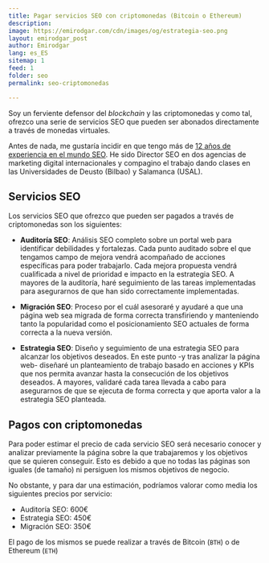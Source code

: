 ```yaml
---
title: Pagar servicios SEO con criptomonedas (Bitcoin o Ethereum)
description: 
image: https://emirodgar.com/cdn/images/og/estrategia-seo.png
layout: emirodgar_post
author: Emirodgar
lang: es_ES
sitemap: 1
feed: 1
folder: seo
permalink: seo-criptomonedas

--- 
```


Soy un ferviente defensor del *blockchain* y las criptomonedas y como tal, ofrezco una serie de servicios SEO que pueden ser abonados directamente a través de monedas virtuales.

Antes de nada, me gustaría incidir en que tengo más de [12 años de experiencia en el mundo SEO](https://emirodgar.com/experiencia-seo). He sido Director SEO en dos agencias de marketing digital internacionales y compagino el trabajo dando clases en las Universidades de Deusto (Bilbao) y Salamanca (USAL).

## Servicios SEO 

Los servicios SEO que ofrezco que pueden ser pagados a través de criptomonedas son los siguientes:

- **Auditoría SEO**:  Análisis SEO completo sobre un portal web para identificar debilidades y fortalezas. Cada punto auditado sobre el que tengamos campo de mejora vendrá acompañado de acciones específicas para poder trabajarlo. Cada mejora propuesta vendrá cualificada a nivel de prioridad e impacto en la estrategia SEO. A mayores de la auditoría, haré seguimiento de las tareas implementadas para asegurarnos de que han sido correctamente implementadas.

- **Migración SEO**: Proceso por el cuál asesoraré y ayudaré a que una página web sea migrada de forma correcta transfiriendo y manteniendo tanto la popularidad como el posicionamiento SEO actuales de forma correcta a la nueva versión.

- **Estrategia SEO**: Diseño y seguimiento de una estrategia SEO para alcanzar los objetivos deseados. En este punto -y tras analizar la página web- diseñaré un planteamiento de trabajo basado en acciones y KPIs que nos permita avanzar hasta la consecución de los objetivos deseados. A mayores, validaré cada tarea llevada a cabo para asegurarnos de que se ejecuta de forma correcta y que aporta valor a la estrategia SEO planteada.

## Pagos con criptomonedas

Para poder estimar el precio de cada servicio SEO será necesario conocer y analizar previamente la página sobre la que trabajaremos y los objetivos que se quieren conseguir. Esto es debido a que no todas las páginas son iguales (de tamaño) ni persiguen los mismos objetivos de negocio.

No obstante, y para dar una estimación, podríamos valorar como media los siguientes precios por servicio:

 - Auditoría SEO: 600€
 - Estrategia SEO: 450€
 - Migración SEO: 350€

El pago de los mismos se puede realizar a través de Bitcoin (`BTH`) o de Ethereum (`ETH`)

<!--stackedit_data:
eyJoaXN0b3J5IjpbMTQxMDg1NzEzNyw4ODQyNjAyNjZdfQ==
-->